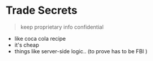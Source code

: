 # Trade Secrets



> keep proprietary info confidential


- like coca cola recipe
- it's cheap
- things like server-side logic.. (to prove has to be FBI )


